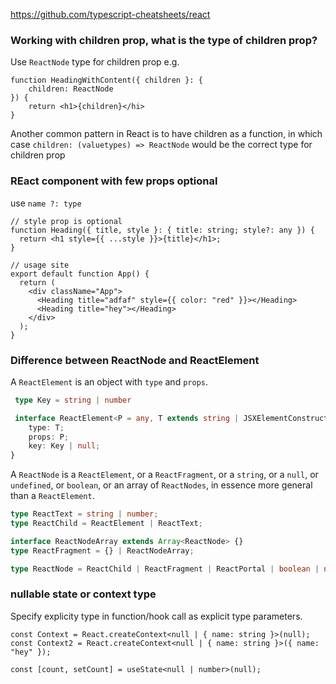 
https://github.com/typescript-cheatsheets/react

### Working with children prop, what is the type of children prop?

Use `ReactNode` type for children prop
e.g.
```tsx
function HeadingWithContent({ children }: {
    children: ReactNode
}) {
    return <h1>{children}</hi>
}
```

Another common pattern in React is to have children as a function, in which case 
`children: (valuetypes) => ReactNode` would be the correct type for children prop


### REact component with few props optional

use `name ?: type`

```tsx
// style prop is optional
function Heading({ title, style }: { title: string; style?: any }) {
  return <h1 style={{ ...style }}>{title}</h1>;
}

// usage site
export default function App() {
  return (
    <div className="App">
      <Heading title="adfaf" style={{ color: "red" }}></Heading>
      <Heading title="hey"></Heading>
    </div>
  );
}
```

### Difference between ReactNode and ReactElement

A `ReactElement` is an object with `type` and `props`.
```ts
 type Key = string | number

 interface ReactElement<P = any, T extends string | JSXElementConstructor<any> = string | JSXElementConstructor<any>> {
    type: T;
    props: P;
    key: Key | null;
}
```

A `ReactNode` is a `ReactElement`, or a `ReactFragment`, or a `string`, or a `null`, or `undefined`, or `boolean`, or an array of `ReactNodes`, in essence more general than a `ReactElement`.

```ts
type ReactText = string | number;
type ReactChild = ReactElement | ReactText;

interface ReactNodeArray extends Array<ReactNode> {}
type ReactFragment = {} | ReactNodeArray;

type ReactNode = ReactChild | ReactFragment | ReactPortal | boolean | null | undefined;
```

### nullable state or context type

Specify explicity type in function/hook call as explicit type parameters.

```tsx
const Context = React.createContext<null | { name: string }>(null);
const Context2 = React.createContext<null | { name: string }>({ name: "hey" });
```

```tsx
const [count, setCount] = useState<null | number>(null);
```